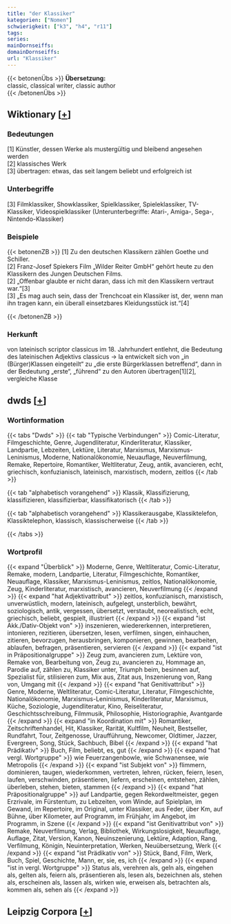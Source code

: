 ```yaml
---
title: "der Klassiker"
kategorien: ["Nomen"]
schwierigkeit: ["k3", "h4", "r11"]
tags:
series:
mainDornseiffs:
domainDornseiffs:
url: "Klassiker"
---
```


{{< betonenÜbs >}}
**Übersetzung:**  
classic, classical writer, classic author  
{{< /betonenÜbs >}}

## Wiktionary [[+](https://de.wiktionary.org/wiki/Klassiker)]

### Bedeutungen
[1] Künstler, dessen Werke als mustergültig und bleibend angesehen werden  
[2] klassisches Werk  
[3] übertragen: etwas, das seit langem beliebt und erfolgreich ist  

### Unterbegriffe
[3] Filmklassiker, Showklassiker, Spielklassiker, Spieleklassiker, TV-Klassiker, Videospielklassiker (Unterunterbegriffe: Atari-, Amiga-, Sega-, Nintendo-Klassiker)  

### Beispiele
{{< betonenZB >}}
[1] Zu den deutschen Klassikern zählen Goethe und Schiller.  
[2] Franz-Josef Spiekers Film „Wilder Reiter GmbH“ gehört heute zu den Klassikern des Jungen Deutschen Films.  
[2] „Offenbar glaubte er nicht daran, dass ich mit den Klassikern vertraut war.“[3]  
[3] „Es mag auch sein, dass der Trenchcoat ein Klassiker ist, der, wenn man ihn tragen kann, ein überall einsetzbares Kleidungsstück ist.“[4]  

{{< /betonenZB >}}
### Herkunft
von lateinisch scriptor classicus im 18. Jahrhundert entlehnt, die Bedeutung des lateinischen Adjektivs classicus → la entwickelt sich von „in (Bürger)Klassen eingeteilt“ zu „die erste Bürgerklassen betreffend“, dann in der Bedeutung „erste“, „führend“ zu den Autoren übertragen[1][2], vergleiche Klasse  



## dwds [[+](https://www.dwds.de/wb/Klassiker)]

### Wortinformation
{{< tabs "Dwds" >}}
{{< tab "Typische Verbindungen" >}}
Comic-Literatur, Filmgeschichte, Genre, Jugendliteratur, Kinderliteratur, Klassiker, Landpartie, Lebzeiten, Lektüre, Literatur, Marxismus, Marxismus-Leninismus, Moderne, Nationalökonomie, Neuauflage, Neuverfilmung, Remake, Repertoire, Romantiker, Weltliteratur, Zeug, antik, avancieren, echt, griechisch, konfuzianisch, lateinisch, marxistisch, modern, zeitlos
{{< /tab >}}

{{< tab "alphabetisch vorangehend" >}}
Klassik, Klassifizierung, klassifizieren, klassifizierbar, klassifikatorisch
{{< /tab >}}

{{< tab "alphabetisch vorangehend" >}}
Klassikerausgabe, Klassiktelefon, Klassiktelephon, klassisch, klassischerweise
{{< /tab >}}

{{< /tabs >}}

### Wortprofil
{{< expand "Überblick" >}} Moderne, Genre, Weltliteratur, Comic-Literatur, Remake, modern, Landpartie, Literatur, Filmgeschichte, Romantiker, Neuauflage, Klassiker, Marxismus-Leninismus, zeitlos, Nationalökonomie, Zeug, Kinderliteratur, marxistisch, avancieren, Neuverfilmung {{< /expand >}}
{{< expand "hat Adjektivattribut" >}} zeitlos, konfuzianisch, marxistisch, unverwüstlich, modern, lateinisch, aufgelegt, unsterblich, bewährt, soziologisch, antik, vergessen, übersetzt, verstaubt, neorealistisch, echt, griechisch, beliebt, gespielt, illustriert {{< /expand >}}
{{< expand "ist Akk./Dativ-Objekt von" >}} inszenieren, wiedererkennen, interpretieren, intonieren, rezitieren, übersetzen, lesen, verfilmen, singen, einhauchen, zitieren, bevorzugen, herausbringen, komponieren, gewinnen, bearbeiten, ablaufen, befragen, präsentieren, servieren {{< /expand >}}
{{< expand "ist in Präpositionalgruppe" >}} Zeug zum, avancieren zum, Lektüre von, Remake von, Bearbeitung von, Zeug zu, avancieren zu, Hommage an, Parodie auf, zählen zu, Klassiker unter, Triumph beim, besinnen auf, Spezialist für, stilisieren zum, Mix aus, Zitat aus, Inszenierung von, Rang von, Umgang mit {{< /expand >}}
{{< expand "hat Genitivattribut" >}} Genre, Moderne, Weltliteratur, Comic-Literatur, Literatur, Filmgeschichte, Nationalökonomie, Marxismus-Leninismus, Kinderliteratur, Marxismus, Küche, Soziologie, Jugendliteratur, Kino, Reiseliteratur, Geschichtsschreibung, Filmmusik, Philosophie, Historiographie, Avantgarde {{< /expand >}}
{{< expand "in Koordination mit" >}} Romantiker, Zeitschriftenhandel, Hit, Klassiker, Rarität, Kultfilm, Neuheit, Bestseller, Rundfahrt, Tour, Zeitgenosse, Uraufführung, Newcomer, Oldtimer, Jazzer, Evergreen, Song, Stück, Sachbuch, Bibel {{< /expand >}}
{{< expand "hat Prädikativ" >}} Buch, Film, beliebt, es, gut {{< /expand >}}
{{< expand "hat vergl. Wortgruppe" >}} wie Feuerzangenbowle, wie Schwanensee, wie Metropolis {{< /expand >}}
{{< expand "ist Subjekt von" >}} flimmern, dominieren, taugen, wiederkommen, vertreten, lehren, rücken, feiern, lesen, laufen, verschwinden, präsentieren, liefern, erscheinen, entstehen, zählen, überleben, stehen, bieten, stammen {{< /expand >}}
{{< expand "hat Präpositionalgruppe" >}} auf Landpartie, gegen Rekordweltmeister, gegen Erzrivale, im Fürstentum, zu Lebzeiten, vom Winde, auf Spielplan, im Gewand, im Repertoire, im Original, unter Klassiker, aus Feder, über Km, auf Bühne, über Kilometer, auf Programm, im Frühjahr, im Angebot, im Programm, in Szene {{< /expand >}}
{{< expand "ist Genitivattribut von" >}} Remake, Neuverfilmung, Verlag, Bibliothek, Wirkungslosigkeit, Neuauflage, Auflage, Zitat, Version, Kanon, Neuinszenierung, Lektüre, Adaption, Rang, Verfilmung, Königin, Neuinterpretation, Werken, Neuübersetzung, Werk {{< /expand >}}
{{< expand "ist Prädikativ von" >}} Stück, Band, Film, Werk, Buch, Spiel, Geschichte, Mann, er, sie, es, ich {{< /expand >}}
{{< expand "ist in vergl. Wortgruppe" >}} Status als, verehren als, geln als, eingehen als, gelten als, feiern als, präsentieren als, lesen als, bezeichnen als, stehen als, erscheinen als, lassen als, wirken wie, erweisen als, betrachten als, kommen als, sehen als {{< /expand >}}

## Leipzig Corpora [[+](https://corpora.uni-leipzig.de/en/res?word=Klassiker&corpusId=deu_newscrawl-public_2018)]

